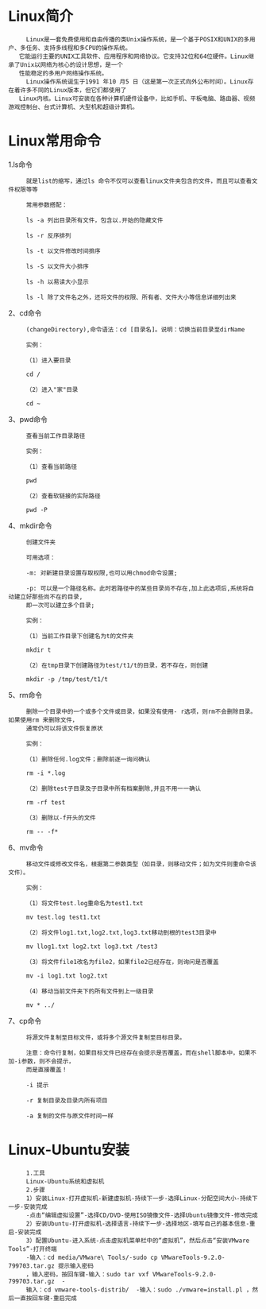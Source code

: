 # Linux简介

         Linux是一套免费使用和自由传播的类Unix操作系统，是一个基于POSIX和UNIX的多用户、多任务、支持多线程和多CPU的操作系统。
       它能运行主要的UNIX工具软件、应用程序和网络协议。它支持32位和64位硬件。Linux继承了Unix以网络为核心的设计思想，是一个
       性能稳定的多用户网络操作系统。
         Linux操作系统诞生于1991 年10 月5 日（这是第一次正式向外公布时间）。Linux存在着许多不同的Linux版本，但它们都使用了
       Linux内核。Linux可安装在各种计算机硬件设备中，比如手机、平板电脑、路由器、视频游戏控制台、台式计算机、大型机和超级计算机。

# Linux常用命令

1.ls命令

         就是list的缩写，通过ls 命令不仅可以查看linux文件夹包含的文件，而且可以查看文件权限等等

         常用参数搭配：

         ls -a 列出目录所有文件，包含以.开始的隐藏文件

         ls -r 反序排列

         ls -t 以文件修改时间排序

         ls -S 以文件大小排序

         ls -h 以易读大小显示

         ls -l 除了文件名之外，还将文件的权限、所有者、文件大小等信息详细列出来
 
2、cd命令

         (changeDirectory),命令语法：cd [目录名]。说明：切换当前目录至dirName

         实例：

         （1）进入要目录

         cd /

         （2）进入"家"目录

         cd ~
3、pwd命令

         查看当前工作目录路径

         实例：

         （1）查看当前路径

         pwd

         （2）查看软链接的实际路径

         pwd -P
4、mkdir命令

         创建文件夹

         可用选项：

         -m: 对新建目录设置存取权限,也可以用chmod命令设置;

         -p: 可以是一个路径名称。此时若路径中的某些目录尚不存在,加上此选项后,系统将自动建立好那些尚不在的目录,
         即一次可以建立多个目录;

         实例：

         （1）当前工作目录下创建名为t的文件夹

         mkdir t

         （2）在tmp目录下创建路径为test/t1/t的目录，若不存在，则创建

         mkdir -p /tmp/test/t1/t
5、rm命令

         删除一个目录中的一个或多个文件或目录，如果没有使用- r选项，则rm不会删除目录。如果使用rm 来删除文件，
         通常仍可以将该文件恢复原状

         实例：

         （1）删除任何.log文件；删除前逐一询问确认

         rm -i *.log

         （2）删除test子目录及子目录中所有档案删除,并且不用一一确认

         rm -rf test

         （3）删除以-f开头的文件

         rm -- -f*
6、mv命令

         移动文件或修改文件名，根据第二参数类型（如目录，则移动文件；如为文件则重命令该文件）。      
         
         实例：

         （1）将文件test.log重命名为test1.txt

         mv test.log test1.txt

         （2）将文件log1.txt,log2.txt,log3.txt移动到根的test3目录中

         mv llog1.txt log2.txt log3.txt /test3

         （3）将文件file1改名为file2，如果file2已经存在，则询问是否覆盖

         mv -i log1.txt log2.txt

         （4）移动当前文件夹下的所有文件到上一级目录

         mv * ../
7、cp命令

         将源文件复制至目标文件，或将多个源文件复制至目标目录。

         注意：命令行复制，如果目标文件已经存在会提示是否覆盖，而在shell脚本中，如果不加-i参数，则不会提示，
         而是直接覆盖！

         -i 提示

         -r 复制目录及目录内所有项目

         -a 复制的文件与原文件时间一样

# Linux-Ubuntu安装
         1.工具
         Linux-Ubuntu系统和虚拟机
         2.步骤
         1）安装Linux-打开虚拟机-新建虚拟机-持续下一步-选择Linux-分配空间大小-持续下一步-安装完成
         -点击“编辑虚拟设置”-选择CD/DVD-使用ISO镜像文件-选择Ubuntu镜像文件-修改完成
         2）安装Ubuntu-打开虚拟机-选择语言-持续下一步-选择地区-填写自己的基本信息-重启-安装完成
         3）配置Ubuntu-进入系统-点击虚拟机菜单栏中的“虚拟机”，然后点击“安装VMware Tools”-打开终端
         -输入：cd media/VMware\ Tools/-sudo cp VMwareTools-9.2.0-799703.tar.gz 提示输入密码
         ，输入密码，按回车键-输入：sudo tar vxf VMwareTools-9.2.0-799703.tar.gz  -
         输入：cd vmware-tools-distrib/  -输入：sudo ./vmware=install.pl ，然后一直按回车键-重启完成






 








